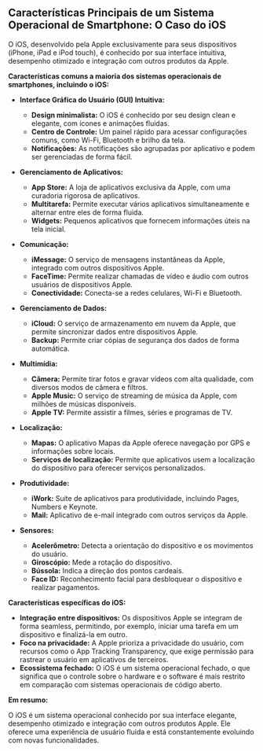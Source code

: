 ## Características Principais de um Sistema Operacional de Smartphone: O Caso do iOS

O iOS, desenvolvido pela Apple exclusivamente para seus dispositivos (iPhone, iPad e iPod touch), é conhecido por sua interface intuitiva, desempenho otimizado e integração com outros produtos da Apple.

**Características comuns a maioria dos sistemas operacionais de smartphones, incluindo o iOS:**

* **Interface Gráfica do Usuário (GUI) Intuitiva:**
    * **Design minimalista:** O iOS é conhecido por seu design clean e elegante, com ícones e animações fluidas.
    * **Centro de Controle:** Um painel rápido para acessar configurações comuns, como Wi-Fi, Bluetooth e brilho da tela.
    * **Notificações:** As notificações são agrupadas por aplicativo e podem ser gerenciadas de forma fácil.

* **Gerenciamento de Aplicativos:**
    * **App Store:** A loja de aplicativos exclusiva da Apple, com uma curadoria rigorosa de aplicativos.
    * **Multitarefa:** Permite executar vários aplicativos simultaneamente e alternar entre eles de forma fluida.
    * **Widgets:** Pequenos aplicativos que fornecem informações úteis na tela inicial.

* **Comunicação:**
    * **iMessage:** O serviço de mensagens instantâneas da Apple, integrado com outros dispositivos Apple.
    * **FaceTime:** Permite realizar chamadas de vídeo e áudio com outros usuários de dispositivos Apple.
    * **Conectividade:** Conecta-se a redes celulares, Wi-Fi e Bluetooth.

* **Gerenciamento de Dados:**
    * **iCloud:** O serviço de armazenamento em nuvem da Apple, que permite sincronizar dados entre dispositivos Apple.
    * **Backup:** Permite criar cópias de segurança dos dados de forma automática.

* **Multimídia:**
    * **Câmera:** Permite tirar fotos e gravar vídeos com alta qualidade, com diversos modos de câmera e filtros.
    * **Apple Music:** O serviço de streaming de música da Apple, com milhões de músicas disponíveis.
    * **Apple TV:** Permite assistir a filmes, séries e programas de TV.

* **Localização:**
    * **Mapas:** O aplicativo Mapas da Apple oferece navegação por GPS e informações sobre locais.
    * **Serviços de localização:** Permite que aplicativos usem a localização do dispositivo para oferecer serviços personalizados.

* **Produtividade:**
    * **iWork:** Suite de aplicativos para produtividade, incluindo Pages, Numbers e Keynote.
    * **Mail:** Aplicativo de e-mail integrado com outros serviços da Apple.

* **Sensores:**
    * **Acelerômetro:** Detecta a orientação do dispositivo e os movimentos do usuário.
    * **Giroscópio:** Mede a rotação do dispositivo.
    * **Bússola:** Indica a direção dos pontos cardeais.
    * **Face ID:** Reconhecimento facial para desbloquear o dispositivo e realizar pagamentos.

**Características específicas do iOS:**

* **Integração entre dispositivos:** Os dispositivos Apple se integram de forma seamless, permitindo, por exemplo, iniciar uma tarefa em um dispositivo e finalizá-la em outro.
* **Foco na privacidade:** A Apple prioriza a privacidade do usuário, com recursos como o App Tracking Transparency, que exige permissão para rastrear o usuário em aplicativos de terceiros.
* **Ecossistema fechado:** O iOS é um sistema operacional fechado, o que significa que o controle sobre o hardware e o software é mais restrito em comparação com sistemas operacionais de código aberto.

**Em resumo:**

O iOS é um sistema operacional conhecido por sua interface elegante, desempenho otimizado e integração com outros produtos Apple. Ele oferece uma experiência de usuário fluida e está constantemente evoluindo com novas funcionalidades.
